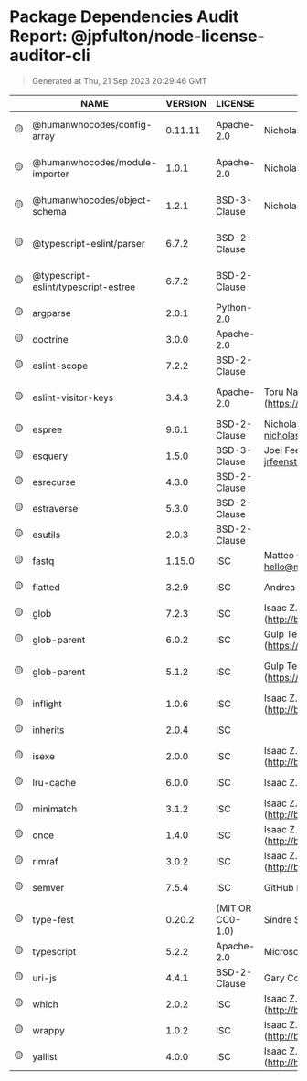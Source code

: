 # Package Dependencies Audit Report: @jpfulton/node-license-auditor-cli

> Generated at Thu, 21 Sep 2023 20:29:46 GMT

|  | NAME | VERSION | LICENSE | PUBLISHER | EMAIL | REPOSITORY | MODULE PATH | LICENSE PATH |
|---|---|---|---|---|---|---|---|---|
| :yellow_circle: | @humanwhocodes/config-array | 0.11.11 | Apache-2.0 | Nicholas C. Zakas |  | git+https://github.com/humanwhocodes/config-array.git| ./working/node-license-auditor-cli/node_modules/@humanwhocodes/config-array/package.json | ./working/node-license-auditor-cli/node_modules/@humanwhocodes/config-array/package.json  |
| :yellow_circle: | @humanwhocodes/module-importer | 1.0.1 | Apache-2.0 | Nicholas C. Zaks |  | git+https://github.com/humanwhocodes/module-importer.git| ./working/node-license-auditor-cli/node_modules/@humanwhocodes/module-importer/package.json | ./working/node-license-auditor-cli/node_modules/@humanwhocodes/module-importer/package.json  |
| :yellow_circle: | @humanwhocodes/object-schema | 1.2.1 | BSD-3-Clause | Nicholas C. Zakas |  | git+https://github.com/humanwhocodes/object-schema.git| ./working/node-license-auditor-cli/node_modules/@humanwhocodes/object-schema/package.json | ./working/node-license-auditor-cli/node_modules/@humanwhocodes/object-schema/package.json  |
| :yellow_circle: | @typescript-eslint/parser | 6.7.2 | BSD-2-Clause |  |  | https://github.com/typescript-eslint/typescript-eslint.git| ./working/node-license-auditor-cli/node_modules/@typescript-eslint/parser/package.json | ./working/node-license-auditor-cli/node_modules/@typescript-eslint/parser/package.json  |
| :yellow_circle: | @typescript-eslint/typescript-estree | 6.7.2 | BSD-2-Clause |  |  | https://github.com/typescript-eslint/typescript-eslint.git| ./working/node-license-auditor-cli/node_modules/@typescript-eslint/typescript-estree/package.json | ./working/node-license-auditor-cli/node_modules/@typescript-eslint/typescript-estree/package.json  |
| :yellow_circle: | argparse | 2.0.1 | Python-2.0 |  |  | | ./working/node-license-auditor-cli/node_modules/argparse/package.json | ./working/node-license-auditor-cli/node_modules/argparse/package.json  |
| :yellow_circle: | doctrine | 3.0.0 | Apache-2.0 |  |  | | ./working/node-license-auditor-cli/node_modules/doctrine/package.json | ./working/node-license-auditor-cli/node_modules/doctrine/package.json  |
| :yellow_circle: | eslint-scope | 7.2.2 | BSD-2-Clause |  |  | | ./working/node-license-auditor-cli/node_modules/eslint-scope/package.json | ./working/node-license-auditor-cli/node_modules/eslint-scope/package.json  |
| :yellow_circle: | eslint-visitor-keys | 3.4.3 | Apache-2.0 | Toru Nagashima (https://github.com/mysticatea) |  | | ./working/node-license-auditor-cli/node_modules/eslint-visitor-keys/package.json | ./working/node-license-auditor-cli/node_modules/eslint-visitor-keys/package.json  |
| :yellow_circle: | espree | 9.6.1 | BSD-2-Clause | Nicholas C. Zakas <nicholas+npm@nczconsulting.com> |  | | ./working/node-license-auditor-cli/node_modules/espree/package.json | ./working/node-license-auditor-cli/node_modules/espree/package.json  |
| :yellow_circle: | esquery | 1.5.0 | BSD-3-Clause | Joel Feenstra <jrfeenst+esquery@gmail.com> |  | https://github.com/estools/esquery.git| ./working/node-license-auditor-cli/node_modules/esquery/package.json | ./working/node-license-auditor-cli/node_modules/esquery/package.json  |
| :yellow_circle: | esrecurse | 4.3.0 | BSD-2-Clause |  |  | https://github.com/estools/esrecurse.git| ./working/node-license-auditor-cli/node_modules/esrecurse/package.json | ./working/node-license-auditor-cli/node_modules/esrecurse/package.json  |
| :yellow_circle: | estraverse | 5.3.0 | BSD-2-Clause |  |  | http://github.com/estools/estraverse.git| ./working/node-license-auditor-cli/node_modules/estraverse/package.json | ./working/node-license-auditor-cli/node_modules/estraverse/package.json  |
| :yellow_circle: | esutils | 2.0.3 | BSD-2-Clause |  |  | http://github.com/estools/esutils.git| ./working/node-license-auditor-cli/node_modules/esutils/package.json | ./working/node-license-auditor-cli/node_modules/esutils/package.json  |
| :yellow_circle: | fastq | 1.15.0 | ISC | Matteo Collina <hello@matteocollina.com> |  | git+https://github.com/mcollina/fastq.git| ./working/node-license-auditor-cli/node_modules/fastq/package.json | ./working/node-license-auditor-cli/node_modules/fastq/package.json  |
| :yellow_circle: | flatted | 3.2.9 | ISC | Andrea Giammarchi |  | git+https://github.com/WebReflection/flatted.git| ./working/node-license-auditor-cli/node_modules/flatted/package.json | ./working/node-license-auditor-cli/node_modules/flatted/package.json  |
| :yellow_circle: | glob | 7.2.3 | ISC | Isaac Z. Schlueter <i@izs.me> (http://blog.izs.me/) |  | git://github.com/isaacs/node-glob.git| ./working/node-license-auditor-cli/node_modules/glob/package.json | ./working/node-license-auditor-cli/node_modules/glob/package.json  |
| :yellow_circle: | glob-parent | 6.0.2 | ISC | Gulp Team <team@gulpjs.com> (https://gulpjs.com/) |  | | ./working/node-license-auditor-cli/node_modules/glob-parent/package.json | ./working/node-license-auditor-cli/node_modules/glob-parent/package.json  |
| :yellow_circle: | glob-parent | 5.1.2 | ISC | Gulp Team <team@gulpjs.com> (https://gulpjs.com/) |  | | ./working/node-license-auditor-cli/node_modules/fast-glob/node_modules/glob-parent/package.json | ./working/node-license-auditor-cli/node_modules/fast-glob/node_modules/glob-parent/package.json  |
| :yellow_circle: | inflight | 1.0.6 | ISC | Isaac Z. Schlueter <i@izs.me> (http://blog.izs.me/) |  | https://github.com/npm/inflight.git| ./working/node-license-auditor-cli/node_modules/inflight/package.json | ./working/node-license-auditor-cli/node_modules/inflight/package.json  |
| :yellow_circle: | inherits | 2.0.4 | ISC |  |  | | ./working/node-license-auditor-cli/node_modules/inherits/package.json | ./working/node-license-auditor-cli/node_modules/inherits/package.json  |
| :yellow_circle: | isexe | 2.0.0 | ISC | Isaac Z. Schlueter <i@izs.me> (http://blog.izs.me/) |  | git+https://github.com/isaacs/isexe.git| ./working/node-license-auditor-cli/node_modules/isexe/package.json | ./working/node-license-auditor-cli/node_modules/isexe/package.json  |
| :yellow_circle: | lru-cache | 6.0.0 | ISC | Isaac Z. Schlueter <i@izs.me> |  | | ./working/node-license-auditor-cli/node_modules/lru-cache/package.json | ./working/node-license-auditor-cli/node_modules/lru-cache/package.json  |
| :yellow_circle: | minimatch | 3.1.2 | ISC | Isaac Z. Schlueter <i@izs.me> (http://blog.izs.me) |  | git://github.com/isaacs/minimatch.git| ./working/node-license-auditor-cli/node_modules/minimatch/package.json | ./working/node-license-auditor-cli/node_modules/minimatch/package.json  |
| :yellow_circle: | once | 1.4.0 | ISC | Isaac Z. Schlueter <i@izs.me> (http://blog.izs.me/) |  | git://github.com/isaacs/once| ./working/node-license-auditor-cli/node_modules/once/package.json | ./working/node-license-auditor-cli/node_modules/once/package.json  |
| :yellow_circle: | rimraf | 3.0.2 | ISC | Isaac Z. Schlueter <i@izs.me> (http://blog.izs.me/) |  | | ./working/node-license-auditor-cli/node_modules/rimraf/package.json | ./working/node-license-auditor-cli/node_modules/rimraf/package.json  |
| :yellow_circle: | semver | 7.5.4 | ISC | GitHub Inc. |  | https://github.com/npm/node-semver.git| ./working/node-license-auditor-cli/node_modules/semver/package.json | ./working/node-license-auditor-cli/node_modules/semver/package.json  |
| :yellow_circle: | type-fest | 0.20.2 | (MIT OR CC0-1.0) | Sindre Sorhus | sindresorhus@gmail.com | | ./working/node-license-auditor-cli/node_modules/type-fest/package.json | ./working/node-license-auditor-cli/node_modules/type-fest/package.json  |
| :yellow_circle: | typescript | 5.2.2 | Apache-2.0 | Microsoft Corp. |  | https://github.com/Microsoft/TypeScript.git| ./working/node-license-auditor-cli/node_modules/typescript/package.json | ./working/node-license-auditor-cli/node_modules/typescript/package.json  |
| :yellow_circle: | uri-js | 4.4.1 | BSD-2-Clause | Gary Court <gary.court@gmail.com> |  | http://github.com/garycourt/uri-js| ./working/node-license-auditor-cli/node_modules/uri-js/package.json | ./working/node-license-auditor-cli/node_modules/uri-js/package.json  |
| :yellow_circle: | which | 2.0.2 | ISC | Isaac Z. Schlueter <i@izs.me> (http://blog.izs.me) |  | git://github.com/isaacs/node-which.git| ./working/node-license-auditor-cli/node_modules/which/package.json | ./working/node-license-auditor-cli/node_modules/which/package.json  |
| :yellow_circle: | wrappy | 1.0.2 | ISC | Isaac Z. Schlueter <i@izs.me> (http://blog.izs.me/) |  | https://github.com/npm/wrappy| ./working/node-license-auditor-cli/node_modules/wrappy/package.json | ./working/node-license-auditor-cli/node_modules/wrappy/package.json  |
| :yellow_circle: | yallist | 4.0.0 | ISC | Isaac Z. Schlueter <i@izs.me> (http://blog.izs.me/) |  | git+https://github.com/isaacs/yallist.git| ./working/node-license-auditor-cli/node_modules/yallist/package.json | ./working/node-license-auditor-cli/node_modules/yallist/package.json  |


